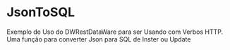 # JsonToSQL
Exemplo de Uso do DWRestDataWare para ser Usando com Verbos HTTP. Uma função para converter Json para SQL de Inster ou Update
